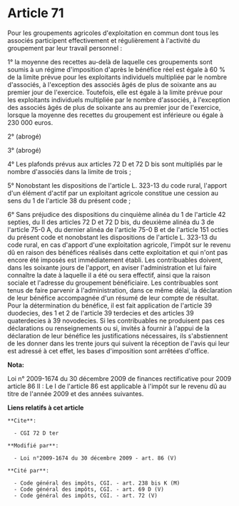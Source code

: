 # Article 71

Pour les groupements agricoles d'exploitation en commun dont tous les associés participent effectivement et régulièrement à
l'activité du groupement par leur travail personnel :

1° la moyenne des recettes au-delà de laquelle ces groupements sont soumis à un régime d'imposition d'après le bénéfice réel
est égale à 60 % de la limite prévue pour les exploitants individuels multipliée par le nombre d'associés, à l'exception des
associés âgés de plus de soixante ans au premier jour de l'exercice. Toutefois, elle est égale à la limite prévue pour les
exploitants individuels multipliée par le nombre d'associés, à l'exception des associés âgés de plus de soixante ans au
premier jour de l'exercice, lorsque la moyenne des recettes du groupement est inférieure ou égale à 230 000 euros.

2° (abrogé)

3° (abrogé)

4° Les plafonds prévus aux articles 72 D et 72 D bis sont multipliés par le nombre d'associés dans la limite de trois ;

5° Nonobstant les dispositions de l'article L. 323-13 du code rural, l'apport d'un élément d'actif par un exploitant agricole
constitue une cession au sens du 1 de l'article 38 du présent code ;

6° Sans préjudice des dispositions du cinquième alinéa du 1 de l'article 42 septies, du II des articles 72 D et 72 D bis, du
deuxième alinéa du 3 de l'article 75-0 A, du dernier alinéa de l'article 75-0 B et de l'article 151 octies du présent code et
nonobstant les dispositions de l'article L. 323-13 du code rural, en cas d'apport d'une exploitation agricole, l'impôt sur le
revenu dû en raison des bénéfices réalisés dans cette exploitation et qui n'ont pas encore été imposés est immédiatement
établi. Les contribuables doivent, dans les soixante jours de l'apport, en aviser l'administration et lui faire connaître la
date à laquelle il a été ou sera effectif, ainsi que la raison sociale et l'adresse du groupement bénéficiaire. Les
contribuables sont tenus de faire parvenir à l'administration, dans ce même délai, la déclaration de leur bénéfice
accompagnée d'un résumé de leur compte de résultat. Pour la détermination du bénéfice, il est fait application de l'article
39 duodecies, des 1 et 2 de l'article 39 terdecies et des articles 39 quaterdecies à 39 novodecies. Si les contribuables ne
produisent pas ces déclarations ou renseignements ou si, invités à fournir à l'appui de la déclaration de leur bénéfice les
justifications nécessaires, ils s'abstiennent de les donner dans les trente jours qui suivent la réception de l'avis qui leur
est adressé à cet effet, les bases d'imposition sont arrêtées d'office.

**Nota:**

Loi n° 2009-1674 du 30 décembre 2009 de finances rectificative pour 2009 article 86 II : Le I de l'article 86 est applicable
à l'impôt sur le revenu dû au titre de l'année 2009 et des années suivantes.

**Liens relatifs à cet article**

	**Cite**:

	  - CGI 72 D ter

	**Modifié par**:

	  - Loi n°2009-1674 du 30 décembre 2009 - art. 86 (V)

	**Cité par**:

	  - Code général des impôts, CGI. - art. 238 bis K (M)
	  - Code général des impôts, CGI. - art. 69 D (V)
	  - Code général des impôts, CGI. - art. 72 (V)
